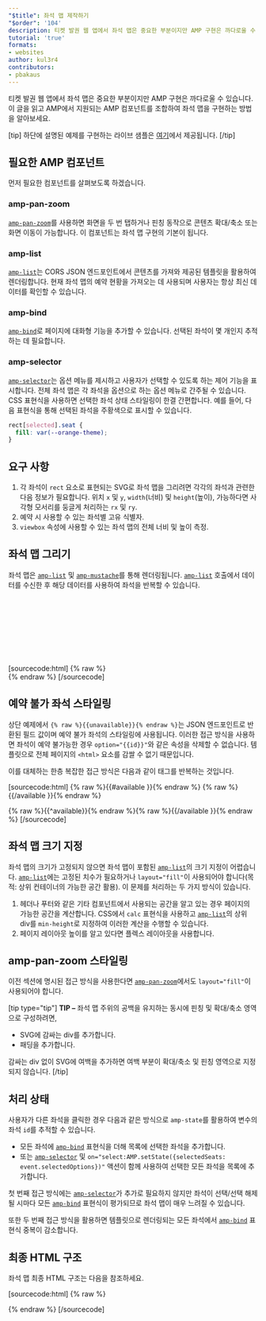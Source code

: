 ```yaml
---
"$title": 좌석 맵 제작하기
"$order": '104'
description: 티켓 발권 웹 앱에서 좌석 맵은 중요한 부분이지만 AMP 구현은 까다로울 수 있습니다. 이 글을 읽고 AMP에서 좌석 맵을 구현하는 방법을 알아보세요.
tutorial: 'true'
formats:
- websites
author: kul3r4
contributors:
- pbakaus
---
```


티켓 발권 웹 앱에서 좌석 맵은 중요한 부분이지만 AMP 구현은 까다로울 수 있습니다. 이 글을 읽고 AMP에서 지원되는 AMP 컴포넌트를 조합하여 좌석 맵을 구현하는 방법을 알아보세요.

[tip] 하단에 설명된 예제를 구현하는 라이브 샘플은 [여기](../../../documentation/examples/documentation/SeatMap.html)에서 제공됩니다. [/tip]

## 필요한 AMP 컴포넌트

먼저 필요한 컴포넌트를 살펴보도록 하겠습니다.

### amp-pan-zoom

[`amp-pan-zoom`](../../../documentation/components/reference/amp-pan-zoom.md)를 사용하면 화면을 두 번 탭하거나 핀칭 동작으로 콘텐츠 확대/축소 또는 화면 이동이 가능합니다. 이 컴포넌트는 좌석 맵 구현의 기본이 됩니다.

### amp-list

[`amp-list`](../../../documentation/components/reference/amp-list.md)는 CORS JSON 엔드포인트에서 콘텐츠를 가져와 제공된 템플릿을 활용하여 렌더링합니다. 현재 좌석 맵의 예약 현황을 가져오는 데 사용되며 사용자는 항상 최신 데이터를 확인할 수 있습니다.

### amp-bind

[`amp-bind`](../../../documentation/components/reference/amp-bind.md)로 페이지에 대화형 기능을 추가할 수 있습니다. 선택된 좌석이 몇 개인지 추적하는 데 필요합니다.

### amp-selector

[`amp-selector`](../../../documentation/components/reference/amp-selector.md)는 옵션 메뉴를 제시하고 사용자가 선택할 수 있도록 하는 제어 기능을 표시합니다. 전체 좌석 맵은 각 좌석을 옵션으로 하는 옵션 메뉴로 간주될 수 있습니다. CSS 표현식을 사용하면 선택한 좌석 상태 스타일링이 한결 간편합니다. 예를 들어, 다음 표현식을 통해 선택된 좌석을 주황색으로 표시할 수 있습니다.

```css
rect[selected].seat {
  fill: var(--orange-theme);
}
```

## 요구 사항

1. 각 좌석이 `rect` 요소로 표현되는 SVG로 좌석 맵을 그리려면 각각의 좌석과 관련한 다음 정보가 필요합니다. 위치 `x` 및 `y`, `width`(너비) 및 `height`(높이), 가능하다면 사각형 모서리를 둥글게 처리하는 `rx` 및 `ry`.
2. 예약 시 사용할 수 있는 좌석별 고유 식별자.
3. `viewbox` 속성에 사용할 수 있는 좌석 맵의 전체 너비 및 높이 측정.

## 좌석 맵 그리기

좌석 맵은 [`amp-list`](../../../documentation/components/reference/amp-list.md) 및 [`amp-mustache`](../../../documentation/components/reference/amp-mustache.md)를 통해 렌더링됩니다. [`amp-list`](../../../documentation/components/reference/amp-list.md) 호출에서 데이터를 수신한 후 해당 데이터를 사용하여 좌석을 반복할 수 있습니다.

[sourcecode:html]
{% raw %}<svg preserveAspectRatio="xMidYMin slice" viewBox="0 0 {{width}} {{height}}">
{{#seats}}
<rect option="{{id}}" role="button" tabindex="0" class="seat {{unavailable}}" x="{{x}}" y="{{y}}" width="{{width}}" height="{{height}}" rx="{{rx}}" ry="{{ry}}"/>
{{/seats}}
</svg>{% endraw %}
[/sourcecode]

## 예약 불가 좌석 스타일링

상단 예제에서 `{% raw %}{{unavailable}}{% endraw %}`는 JSON 엔드포인트로 반환된 필드 값이며 예약 불가 좌석의 스타일링에 사용됩니다. 이러한 접근 방식을 사용하면 좌석이 예약 불가능한 경우 `option="{{id}}"`와 같은 속성을 삭제할 수 없습니다. 템플릿으로 전체 페이지의 `<html>` 요소를 감쌀 수 없기 때문입니다.

이를 대체하는 한층 복잡한 접근 방식은 다음과 같이 태그를 반복하는 것입니다.

[sourcecode:html]
{% raw %}{{#available }}{% endraw %}
<rect option="{{id}}" role="button" tabindex="0" class="seat" x="{{x}}" y="{{y}}" width="{{width}}" height="{{height}}" rx="{{rx}}" ry="{{ry}}"/>{% raw %}{{/available }}{% endraw %}

{% raw %}{{^available}}{% endraw %}<rect role="button" tabindex="0" class="seat unavailable" x="{{x}}" y="{{y}}" width="{{width}}" height="{{height}}" rx="{{rx}}" ry="{{ry}}"/>{% raw %}{{/available }}{% endraw %}
[/sourcecode]

## 좌석 맵 크기 지정

좌석 맵의 크기가 고정되지 않으면 좌석 맵이 포함된 [`amp-list`](../../../documentation/components/reference/amp-list.md)의 크기 지정이 어렵습니다. [`amp-list`](../../../documentation/components/reference/amp-list.md)에는 고정된 치수가 필요하거나 `layout="fill"`이 사용되어야 합니다(목적: 상위 컨테이너의 가능한 공간 활용). 이 문제를 처리하는 두 가지 방식이 있습니다.

1. 헤더나 푸터와 같은 기타 컴포넌트에서 사용되는 공간을 알고 있는 경우 페이지의 가능한 공간을 계산합니다. CSS에서 `calc` 표현식을 사용하고 [`amp-list`](../../../documentation/components/reference/amp-list.md)의 상위 div를 `min-height`로 지정하여 이러한 계산을 수행할 수 있습니다.
2. 페이지 레이아웃 높이를 알고 있다면 플렉스 레이아웃을 사용합니다.

## amp-pan-zoom 스타일링

이전 섹션에 명시된 접근 방식을 사용한다면 [`amp-pan-zoom`](../../../documentation/components/reference/amp-pan-zoom.md)에서도 `layout="fill"`이 사용되어야 합니다.

[tip type="tip"] **TIP –** 좌석 맵 주위의 공백을 유지하는 동시에 핀칭 및 확대/축소 영역으로 구성하려면,

- SVG에 감싸는 div를 추가합니다.
- 패딩을 추가합니다.

감싸는 div 없이 SVG에 여백을 추가하면 여백 부분이 확대/축소 및 핀칭 영역으로 지정되지 않습니다. [/tip]

## 처리 상태

사용자가 다른 좌석을 클릭한 경우 다음과 같은 방식으로 `amp-state`를 활용하여 변수의 좌석 `id`를 추적할 수 있습니다.

- 모든 좌석에 [`amp-bind`](../../../documentation/components/reference/amp-bind.md) 표현식을 더해 목록에 선택한 좌석을 추가합니다.
- 또는 [`amp-selector`](../../../documentation/components/reference/amp-selector.md) 및 `on="select:AMP.setState({selectedSeats: event.selectedOptions})"` 액션이 함께 사용하여 선택한 모든 좌석을 목록에 추가합니다.

첫 번째 접근 방식에는 [`amp-selector`](../../../documentation/components/reference/amp-selector.md)가 추가로 필요하지 않지만 좌석이 선택/선택 해제될 시마다 모든 [`amp-bind`](../../../documentation/components/reference/amp-bind.md) 표현식이 평가되므로 좌석 맵이 매우 느려질 수 있습니다.

또한 두 번째 접근 방식을 활용하면 템플릿으로 렌더링되는 모든 좌석에서 [`amp-bind`](../../../documentation/components/reference/amp-bind.md) 표현식 중복이 감소합니다.

## 최종 HTML 구조

좌석 맵 최종 HTML 구조는 다음을 참조하세요.

[sourcecode:html]
{% raw %}<div class="seatmap-container">
  <amp-list layout="fill" src="/json/seats.json" binding="no" items="." single-item noloading>
    <template type="amp-mustache">
      <amp-pan-zoom layout="fill" class="seatmap">
        <amp-selector multiple on="select:AMP.setState({
          selectedSeats: event.selectedOptions
        })" layout="fill">
          <div class="svg-container">
            <svg preserveAspectRatio="xMidYMin slice" viewBox="0 0 {{width}} {{height}}">
            {{#seats}}
              <rect option="{{id}}" role="button"
               tabindex="0" class="seat {{unavailable}}"
              x="{{x}}" y="{{y}}"
              width="{{width}}" height="{{height}}"
              rx="{{rx}}" ry="{{ry}}"/>
            {{/seats}}
            </svg>
          </div>
        </amp-selector>
      </amp-pan-zoom>
    </template>
  </amp-list>
</div>{% endraw %}
[/sourcecode]
